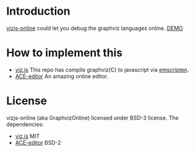 # Introduction

[vizjs-online](https://github.com/telecran-telecrit/telecran-telecrit.github.io/libs/vizjs-online) could let you debug the graphviz languages online. [DEMO](https://telecran-telecrit.github.io/telecran-telecrit.github.io/libs/vizjs-online/)

# How to implement this

- [viz.js](https://github.com/mdaines/viz.js) This repo has compile graphviz(C) to javascript via [emscripten](https://github.com/kripken/emscripten).
- [ACE-editor](http://ace.ajax.org/) An amazing online editor.

# License

vizjs-online (aka GraphvizOnline) licensed under BSD-3 license. The dependencies:

- [viz.js](https://github.com/mdaines/viz.js/blob/master/LICENSE) MIT
- [ACE-editor](https://github.com/ajaxorg/ace/blob/master/LICENSE) BSD-2
